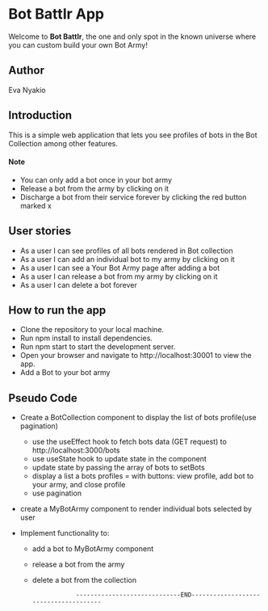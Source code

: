 # Bot Battlr App

Welcome to **Bot Battlr**, the one and only spot in the known universe where you can custom build your own Bot Army! 

## Author

Eva Nyakio

## Introduction

This is a simple web application that lets you see profiles of bots in the Bot Collection among other features. 
#### Note
* You can only add a bot once in your bot army
* Release a bot from  the army by clicking on it 
* Discharge a bot from their service forever by clicking the red button marked x

## User stories

* As a user I can see profiles of all bots rendered in Bot collection
* As a user I can add an individual bot to my army by clicking on it
* As a user I can see a Your Bot Army page after adding a bot
* As a user I can release a bot from my army by clicking on it
* As a user I can delete a bot forever

## How to run the app

* Clone the repository to your local machine.
* Run npm install to install dependencies.
* Run npm start to start the development server.
* Open your browser and navigate to http://localhost:30001 to view the app.
* Add a Bot to your bot army

## Pseudo Code

- Create a BotCollection component to display the list of bots profile(use pagination)
   * use the useEffect hook to fetch bots data     (GET request) to http://localhost:3000/bots 
   * use useState hook to update state in the component 
   * update state by passing the array of bots to setBots
   * display a list a bots profiles = with buttons: view profile, add bot to your army, and close profile
   * use pagination

- create a MyBotArmy component to render 
individual bots selected by user

- Implement functionality to:
    * add a bot to MyBotArmy component 
    * release a bot from the army
    * delete a bot from the collection

                      -----------------------------END-------------------------------------- 

